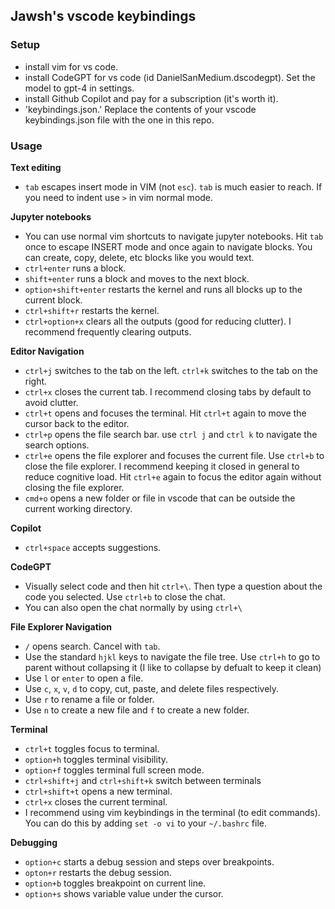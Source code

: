 ## Jawsh's vscode keybindings

### Setup
- install vim for vs code.
- install CodeGPT for vs code (id DanielSanMedium.dscodegpt). Set the model to gpt-4 in settings.
- install Github Copilot and pay for a subscription (it's worth it).
- 'keybindings.json.' Replace the contents of your vscode keybindings.json file with the one in this repo.

### Usage

**Text editing**
- `tab` escapes insert mode in VIM (not `esc`). `tab` is much easier to reach. If you need to indent use `>` in vim normal mode.

**Jupyter notebooks**
- You can use normal vim shortcuts to navigate jupyter notebooks. Hit `tab` once to escape INSERT mode and once again to navigate blocks. You can create, copy, delete, etc blocks like you would text.
- `ctrl+enter` runs a block.
- `shift+enter` runs a block and moves to the next block.
- `option+shift+enter` restarts the kernel and runs all blocks up to the current block.
- `ctrl+shift+r` restarts the kernel.
- `ctrl+option+x` clears all the outputs (good for reducing clutter). I recommend frequently clearing outputs.

**Editor Navigation**
- `ctrl+j` switches to the tab on the left. `ctrl+k` switches to the tab on the right.
- `ctrl+x` closes the current tab. I recommend closing tabs by default to avoid clutter.
- `ctrl+t` opens and focuses the terminal. Hit `ctrl+t` again to move the cursor back to the editor.
- `ctrl+p` opens the file search bar. use `ctrl j` and `ctrl k` to navigate the search options.
- `ctrl+e` opens the file explorer and focuses the current file. Use `ctrl+b` to close the file explorer. I recommend keeping it closed in general to reduce cognitive load. Hit `ctrl+e` again to focus the editor again without closing the file explorer.
- `cmd+o` opens a new folder or file in vscode that can be outside the current working directory.

**Copilot**
- `ctrl+space` accepts suggestions.

**CodeGPT**
- Visually select code and then hit `ctrl+\`. Then type a question about the code you selected. Use `ctrl+b` to close the chat.
- You can also open the chat normally by using `ctrl+\` 

**File Explorer Navigation**
- `/` opens search. Cancel with `tab`.
- Use the standard `hjkl` keys to navigate the file tree. Use `ctrl+h` to go to parent without collapsing it (I like to collapse by defualt to keep it clean)
- Use `l` or `enter` to open a file.
- Use `c`, `x`, `v`, `d` to copy, cut, paste, and delete files respectively.
- Use `r` to rename a file or folder.
- Use `n` to create a new file and `f` to create a new folder.

**Terminal**
- `ctrl+t` toggles focus to terminal.
- `option+h` toggles terminal visibility.
- `option+f` toggles terminal full screen mode.
- `ctrl+shift+j` and `ctrl+shift+k` switch between terminals
- `ctrl+shift+t` opens a new terminal.
- `ctrl+x` closes the current terminal.
- I recommend using vim keybindings in the terminal (to edit commands). You can do this by adding `set -o vi` to your `~/.bashrc` file.

**Debugging**
- `option+c` starts a debug session and steps over breakpoints.
- `opton+r` restarts the debug session.
- `option+b` toggles breakpoint on current line.
- `option+s` shows variable value under the cursor.
